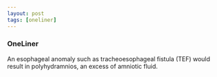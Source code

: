```yaml
---
layout: post
tags: [oneliner]
---
```



### OneLiner

An esophageal anomaly such as tracheoesophageal fistula (TEF) would result in polyhydramnios, an excess of amniotic fluid.
